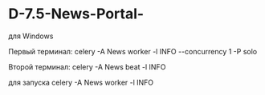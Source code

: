 # D-7.5-News-Portal-

для Windows

Первый терминал: celery -A News worker -l INFO --concurrency 1 -P solo

Второй терминал: celery -A News beat -l INFO

для запуска celery -A News worker -l INFO
